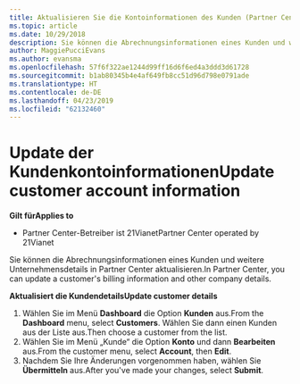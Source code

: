 ```yaml
---
title: Aktualisieren Sie die Kontoinformationen des Kunden (Partner Center im Betrieb über 21Vianet)
ms.topic: article
ms.date: 10/29/2018
description: Sie können die Abrechnungsinformationen eines Kunden und weitere Unternehmensdetails in Partner Center aktualisieren.
author: MaggiePucciEvans
ms.author: evansma
ms.openlocfilehash: 57f6f322ae1244d99ff16d6f6ed4a3ddd3d61728
ms.sourcegitcommit: b1ab80345b4e4af649fb8cc51d96d798e0791ade
ms.translationtype: HT
ms.contentlocale: de-DE
ms.lasthandoff: 04/23/2019
ms.locfileid: "62132460"
---
```

# <a name="update-customer-account-information"></a><span data-ttu-id="d6746-103">Update der Kundenkontoinformationen</span><span class="sxs-lookup"><span data-stu-id="d6746-103">Update customer account information</span></span>

<span data-ttu-id="d6746-104">**Gilt für**</span><span class="sxs-lookup"><span data-stu-id="d6746-104">**Applies to**</span></span>

-   <span data-ttu-id="d6746-105">Partner Center-Betreiber ist 21Vianet</span><span class="sxs-lookup"><span data-stu-id="d6746-105">Partner Center operated by 21Vianet</span></span>


<span data-ttu-id="d6746-106">Sie können die Abrechnungsinformationen eines Kunden und weitere Unternehmensdetails in Partner Center aktualisieren.</span><span class="sxs-lookup"><span data-stu-id="d6746-106">In Partner Center, you can update a customer's billing information and other company details.</span></span>

<span data-ttu-id="d6746-107">**Aktualisiert die Kundendetails**</span><span class="sxs-lookup"><span data-stu-id="d6746-107">**Update customer details**</span></span>

1.  <span data-ttu-id="d6746-108">Wählen Sie im Menü **Dashboard** die Option **Kunden** aus.</span><span class="sxs-lookup"><span data-stu-id="d6746-108">From the **Dashboard** menu, select **Customers**.</span></span> <span data-ttu-id="d6746-109">Wählen Sie dann einen Kunden aus der Liste aus.</span><span class="sxs-lookup"><span data-stu-id="d6746-109">Then choose a customer from the list.</span></span>
2.  <span data-ttu-id="d6746-110">Wählen Sie im Menü „Kunde“ die Option **Konto** und dann **Bearbeiten** aus.</span><span class="sxs-lookup"><span data-stu-id="d6746-110">From the customer menu, select **Account**, then **Edit**.</span></span>
3.  <span data-ttu-id="d6746-111">Nachdem Sie Ihre Änderungen vorgenommen haben, wählen Sie **Übermitteln** aus.</span><span class="sxs-lookup"><span data-stu-id="d6746-111">After you've made your changes, select **Submit**.</span></span>
